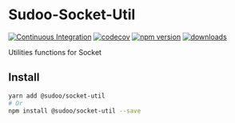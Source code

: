 # Sudoo-Socket-Util

[![Continuous Integration](https://github.com/SudoDotDog/Sudoo-Socket-Util/actions/workflows/ci.yml/badge.svg)](https://github.com/SudoDotDog/Sudoo-Socket-Util/actions/workflows/ci.yml)
[![codecov](https://codecov.io/gh/SudoDotDog/Sudoo-Socket-Util/branch/main/graph/badge.svg)](https://codecov.io/gh/SudoDotDog/Sudoo-Socket-Util)
[![npm version](https://badge.fury.io/js/%40sudoo%2Fsocket-util.svg)](https://www.npmjs.com/package/@sudoo/socket-util)
[![downloads](https://img.shields.io/npm/dm/@sudoo/socket-util.svg)](https://www.npmjs.com/package/@sudoo/socket-util)

Utilities functions for Socket

## Install

```sh
yarn add @sudoo/socket-util
# Or
npm install @sudoo/socket-util --save
```
